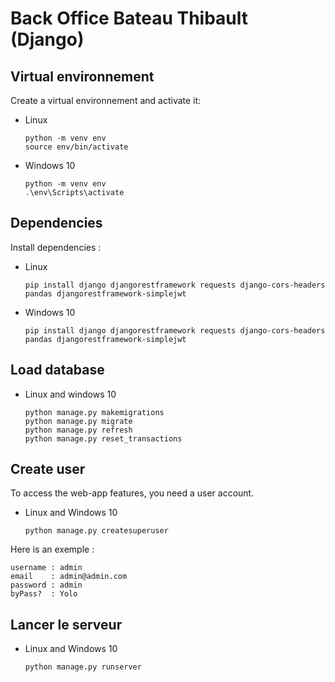# Back Office Bateau Thibault (Django)

## Virtual environnement

Create a virtual environnement and activate it:

- Linux

    ```
    python -m venv env
    source env/bin/activate
    ```

- Windows 10

    ```
    python -m venv env
    .\env\Scripts\activate
    ```

## Dependencies

Install dependencies :

- Linux

    ```
    pip install django djangorestframework requests django-cors-headers pandas djangorestframework-simplejwt
    ```

- Windows 10

    ```
    pip install django djangorestframework requests django-cors-headers pandas djangorestframework-simplejwt
    ```

## Load database 


- Linux and windows 10

    ```
    python manage.py makemigrations
    python manage.py migrate
    python manage.py refresh
    python manage.py reset_transactions
    ```

## Create user

To access the web-app features, you need a user account.

- Linux and Windows 10

    ```
    python manage.py createsuperuser
    ```

Here is an exemple :

```
username : admin
email    : admin@admin.com
password : admin
byPass?  : Yolo
```

## Lancer le serveur 

- Linux and Windows 10

    ```
    python manage.py runserver
    ```
